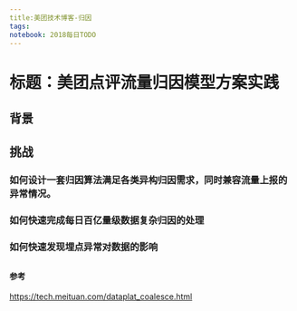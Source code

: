 ```yaml
---
title:美团技术博客-归因
tags: 
notebook: 2018每日TODO
---
```


# 标题：美团点评流量归因模型方案实践

## 背景

## 挑战
### 如何设计一套归因算法满足各类异构归因需求，同时兼容流量上报的异常情况。

### 如何快速完成每日百亿量级数据复杂归因的处理

### 如何快速发现埋点异常对数据的影响

## 


#### 参考
https://tech.meituan.com/dataplat_coalesce.html


